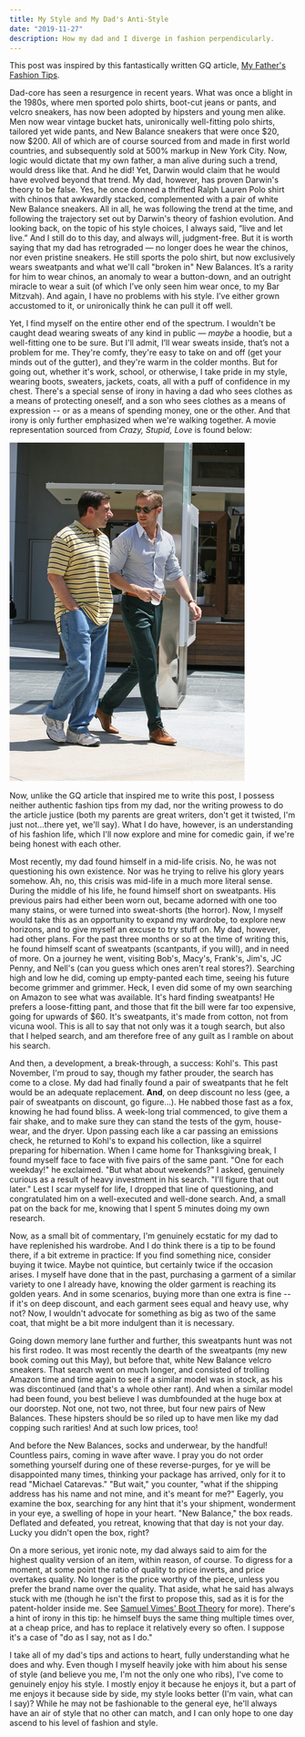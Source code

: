 ```yaml
---
title: My Style and My Dad's Anti-Style
date: "2019-11-27"
description: How my dad and I diverge in fashion perpendicularly.
---
```


This post was inspired by this fantastically written GQ article, [My Father's Fashion Tips](https://www.gq.com/story/fashion-generation-tips-national-magazine-award).

Dad-core has seen a resurgence in recent years. What was once a blight in the 1980s, where men sported polo shirts, boot-cut jeans or pants, and velcro sneakers, has now been adopted by hipsters and young men alike. Men now wear vintage bucket hats, unironically well-fitting polo shirts, tailored yet wide pants, and New Balance sneakers that were once $20, now $200. All of which are of course sourced from and made in first world countries, and subsequently sold at 500% markup in New York City. Now, logic would dictate that my own father, a man alive during such a trend, would dress like that. And he did! Yet, Darwin would claim that he would have evolved beyond that trend. My dad, however, has proven Darwin's theory to be false. Yes, he once donned a thrifted Ralph Lauren Polo shirt with chinos that awkwardly stacked, complemented with a pair of white New Balance sneakers. All in all, he was following the trend at the time, and following the trajectory set out by Darwin's theory of fashion evolution. And looking back, on the topic of his style choices, I always said, “live and let live.” And I still do to this day, and always will, judgment-free. But it is worth saying that my dad has retrograded — no longer does he wear the chinos, nor even pristine sneakers. He still sports the polo shirt, but now exclusively wears sweatpants and what we'll call "broken in" New Balances. It’s a rarity for him to wear chinos, an anomaly to wear a button-down, and an outright miracle to wear a suit (of which I’ve only seen him wear once, to my Bar Mitzvah). And again, I have no problems with his style. I’ve either grown accustomed to it, or unironically think he can pull it off well.

Yet, I find myself on the entire other end of the spectrum. I wouldn't be caught dead wearing sweats of any kind in public — _maybe_ a hoodie, but a well-fitting one to be sure. But I'll admit, I’ll wear sweats inside, that’s not a problem for me. They're comfy, they're easy to take on and off (get your minds out of the gutter), and they're warm in the colder months. But for going out, whether it's work, school, or otherwise, I take pride in my style, wearing boots, sweaters, jackets, coats, all with a puff of confidence in my chest. There's a special sense of irony in having a dad who sees clothes as a means of protecting oneself, and a son who sees clothes as a means of expression -- or as a means of spending money, one or the other. And that irony is only further emphasized when we're walking together. A movie representation sourced from _Crazy, Stupid, Love_ is found below:

![Movie Representation](./movie_representation.jpg)

Now, unlike the GQ article that inspired me to write this post, I possess neither authentic fashion tips from my dad, nor the writing prowess to do the article justice (both my parents are great writers, don't get it twisted, I'm just not...there yet, we'll say). What I do have, however, is an understanding of his fashion life, which I'll now explore and mine for comedic gain, if we're being honest with each other.

Most recently, my dad found himself in a mid-life crisis. No, he was not questioning his own existence. Nor was he trying to relive his glory years somehow. Ah, no, this crisis was mid-life in a much more literal sense. During the middle of his life, he found himself short on sweatpants. His previous pairs had either been worn out, became adorned with one too many stains, or were turned into sweat-shorts (the horror). Now, I myself would take this as an opportunity to expand my wardrobe, to explore new horizons, and to give myself an excuse to try stuff on. My dad, however, had other plans. For the past three months or so at the time of writing this, he found himself scant of sweatpants (scantpants, if you will), and in need of more. On a journey he went, visiting Bob's, Macy's, Frank's, Jim's, JC Penny, and Nell's (can you guess which ones aren't real stores?). Searching high and low he did, coming up empty-panted each time, seeing his future become grimmer and grimmer. Heck, I even did some of my own searching on Amazon to see what was available. It's hard finding sweatpants! He prefers a loose-fitting pant, and those that fit the bill were far too expensive, going for upwards of \$60. It's sweatpants, it's made from cotton, not from vicuna wool. This is all to say that not only was it a tough search, but also that I helped search, and am therefore free of any guilt as I ramble on about his search.

And then, a development, a break-through, a success: Kohl's. This past November, I'm proud to say, though my father prouder, the search has come to a close. My dad had finally found a pair of sweatpants that he felt would be an adequate replacement. **And**, on deep discount no less (gee, a pair of sweatpants on discount, go figure...). He nabbed those fast as a fox, knowing he had found bliss. A week-long trial commenced, to give them a fair shake, and to make sure they can stand the tests of the gym, house-wear, and the dryer. Upon passing each like a car passing an emissions check, he returned to Kohl's to expand his collection, like a squirrel preparing for hibernation. When I came home for Thanksgiving break, I found myself face to face with five pairs of the same pant. "One for each weekday!" he exclaimed. "But what about weekends?" I asked, genuinely curious as a result of heavy investment in his search. "I'll figure that out later." Lest I scar myself for life, I dropped that line of questioning, and congratulated him on a well-executed and well-done search. And, a small pat on the back for me, knowing that I spent 5 minutes doing my own research.

Now, as a small bit of commentary, I'm genuinely ecstatic for my dad to have replenished his wardrobe. And I do think there is a tip to be found there, if a bit extreme in practice: If you find something nice, consider buying it twice. Maybe not quintice, but certainly twice if the occasion arises. I myself have done that in the past, purchasing a garment of a similar variety to one I already have, knowing the older garment is reaching its golden years. And in some scenarios, buying more than one extra is fine -- if it's on deep discount, and each garment sees equal and heavy use, why not? Now, I wouldn't advocate for something as big as two of the same coat, that might be a bit more indulgent than it is necessary.

Going down memory lane further and further, this sweatpants hunt was not his first rodeo. It was most recently the dearth of the sweatpants (my new book coming out this May), but before that, white New Balance velcro sneakers. That search went on much longer, and consisted of trolling Amazon time and time again to see if a similar model was in stock, as his was discontinued (and that's a whole other rant). And when a similar model had been found, you best believe I was dumbfounded at the huge box at our doorstep. Not one, not two, not three, but four new pairs of New Balances. These hipsters should be so riled up to have men like my dad copping such rarities! And at such low prices, too!

And before the New Balances, socks and underwear, by the handful! Countless pairs, coming in wave after wave. I pray you do not order something yourself during one of these reverse-purges, for ye will be disappointed many times, thinking your package has arrived, only for it to read "Michael Catarevas." "But wait," you counter, "what if the shipping address has his name and not mine, and it's meant for me?" Eagerly, you examine the box, searching for any hint that it's your shipment, wonderment in your eye, a swelling of hope in your heart. "New Balance," the box reads. Deflated and defeated, you retreat, knowing that that day is not your day. Lucky you didn't open the box, right?

On a more serious, yet ironic note, my dad always said to aim for the highest quality version of an item, within reason, of course. To digress for a moment, at some point the ratio of quality to price inverts, and price overtakes quality. No longer is the price worthy of the piece, unless you prefer the brand name over the quality. That aside, what he said has always stuck with me (though he isn't the first to propose this, sad as it is for the patent-holder inside me. See [Samuel Vimes' Boot Theory](https://wiki.lspace.org/mediawiki/Sam_Vimes_Theory_of_Economic_Injustice) for more). There's a hint of irony in this tip: he himself buys the same thing multiple times over, at a cheap price, and has to replace it relatively every so often. I suppose it's a case of "do as I say, not as I do."

I take all of my dad's tips and actions to heart, fully understanding what he does and why. Even though I myself heavily joke with him about his sense of style (and believe you me, I'm not the only one who ribs), I've come to genuinely enjoy his style. I mostly enjoy it because he enjoys it, but a part of me enjoys it because side by side, my style looks better (I'm vain, what can I say)? While he may not be fashionable to the general eye, he'll always have an air of style that no other can match, and I can only hope to one day ascend to his level of fashion and style.
